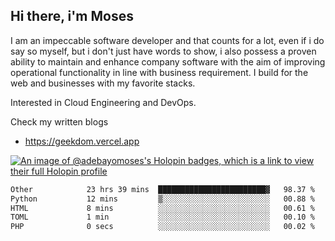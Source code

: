## Hi there, i'm Moses

I am an impeccable software developer and that counts for a lot, even if i do say so myself, but i don't just have words to show, i also possess a proven ability to maintain and enhance company software with the aim of improving operational functionality in line with business requirement. I build for the web and businesses with my favorite stacks.

Interested in Cloud Engineering and DevOps.

Check my written blogs
- https://geekdom.vercel.app

[![An image of @adebayomoses's Holopin badges, which is a link to view their full Holopin profile](https://holopin.me/adebayomoses)](https://holopin.io/@adebayomoses)

<!--START_SECTION:waka-->

```txt
Other            23 hrs 39 mins  ████████████████████████▓   98.37 %
Python           12 mins         ▒░░░░░░░░░░░░░░░░░░░░░░░░   00.88 %
HTML             8 mins          ░░░░░░░░░░░░░░░░░░░░░░░░░   00.61 %
TOML             1 min           ░░░░░░░░░░░░░░░░░░░░░░░░░   00.10 %
PHP              0 secs          ░░░░░░░░░░░░░░░░░░░░░░░░░   00.02 %
```

<!--END_SECTION:waka-->
